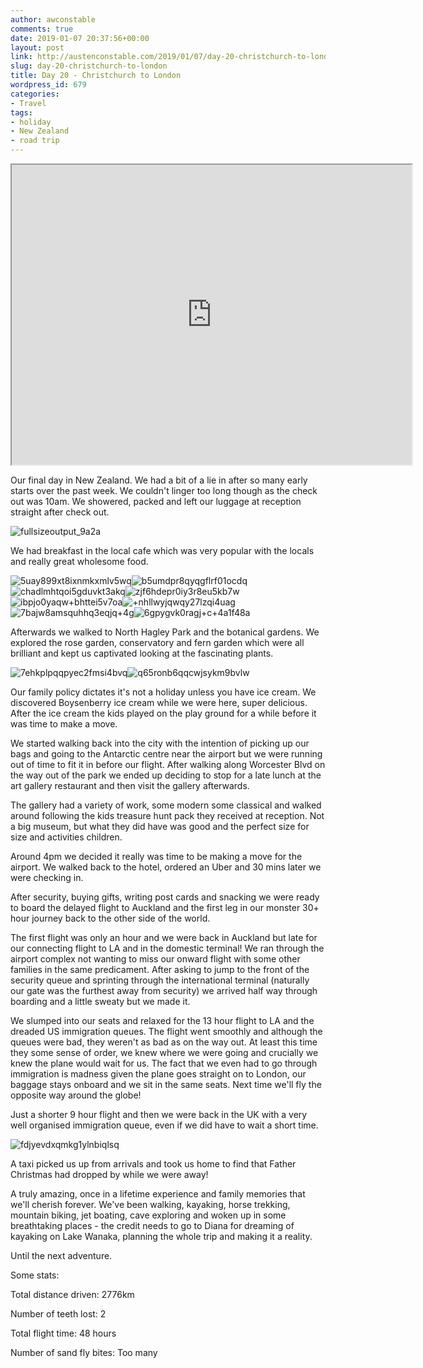 ```yaml
---
author: awconstable
comments: true
date: 2019-01-07 20:37:56+00:00
layout: post
link: http://austenconstable.com/2019/01/07/day-20-christchurch-to-london/
slug: day-20-christchurch-to-london
title: Day 20 - Christchurch to London
wordpress_id: 679
categories:
- Travel
tags:
- holiday
- New Zealand
- road trip
---
```


<iframe src="https://www.google.com/maps/d/embed?mid=1FELVb2WFizCxHieJdfAGMCokT0YJ3Q5d&w=640&h=480" width="640" height="480"></iframe>

Our final day in New Zealand. We had a bit of a lie in after so many early starts over the past week. We couldn't linger too long though as the check out was 10am. We showered, packed and left our luggage at reception straight after check out.

![fullsizeoutput_9a2a](../../../images/2019/01/fullsizeoutput_9a2a.jpeg)

We had breakfast in the local cafe which was very popular with the locals and really great wholesome food.

![5uay899xt8ixnmkxmlv5wq](../../../images/2019/01/5uay899xt8ixnmkxmlv5wq.jpg)![b5umdpr8qyqgflrf01ocdq](../../../images/2019/01/b5umdpr8qyqgflrf01ocdq.jpg)![chadlmhtqoi5gduvkt3akq](../../../images/2019/01/chadlmhtqoi5gduvkt3akq.jpg)![zjf6hdepr0iy3r8eu5kb7w](../../../images/2019/01/zjf6hdepr0iy3r8eu5kb7w.jpg)![ibpjo0yaqw+bhttei5v7oa](../../../images/2019/01/ibpjo0yaqwbhttei5v7oa.jpg)![+nhllwyjqwqy27lzqi4uag](../../../images/2019/01/nhllwyjqwqy27lzqi4uag.jpg)![7bajw8amsquhhq3eqjq+4g](../../../images/2019/01/7bajw8amsquhhq3eqjq4g.jpg)![6gpygvk0ragj+c+4a1f48a](../../../images/2019/01/6gpygvk0ragjc4a1f48a.jpg)

Afterwards we walked to North Hagley Park and the botanical gardens. We explored the rose garden, conservatory and fern garden which were all brilliant and kept us captivated looking at the fascinating plants.

![7ehkplpqqpyec2fmsi4bvq](../../../images/2019/01/7ehkplpqqpyec2fmsi4bvq.jpg)![q65ronb6qqcwjsykm9bvlw](../../../images/2019/01/q65ronb6qqcwjsykm9bvlw.jpg)

Our family policy dictates it's not a holiday unless you have ice cream. We discovered Boysenberry ice cream while we were here, super delicious. After the ice cream the kids played on the play ground for a while before it was time to make a move.

We started walking back into the city with the intention of picking up our bags and going to the Antarctic centre near the airport but we were running out of time to fit it in before our flight. After walking along Worcester Blvd on the way out of the park we ended up deciding to stop for a late lunch at the art gallery restaurant and then visit the gallery afterwards.

The gallery had a variety of work, some modern some classical and walked around following the kids treasure hunt pack they received at reception. Not a big museum, but what they did have was good and the perfect size for size and activities children.

Around 4pm we decided it really was time to be making a move for the airport. We walked back to the hotel, ordered an Uber and 30 mins later we were checking in.

After security, buying gifts, writing post cards and snacking we were ready to board the delayed flight to Auckland and the first leg in our monster 30+ hour journey back to the other side of the world.

The first flight was only an hour and we were back in Auckland but late for our connecting flight to LA and in the domestic terminal! We ran through the airport complex not wanting to miss our onward flight with some other families in the same predicament. After asking to jump to the front of the security queue and sprinting through the international terminal (naturally our gate was the furthest away from security) we arrived half way through boarding and a little sweaty but we made it.

We slumped into our seats and relaxed for the 13 hour flight to LA and the dreaded US immigration queues. The flight went smoothly and although the queues were bad, they weren't as bad as on the way out. At least this time they some sense of order, we knew where we were going and crucially we knew the plane would wait for us. The fact that we even had to go through immigration is madness given the plane goes straight on to London, our baggage stays onboard and we sit in the same seats. Next time we'll fly the opposite way around the globe!

Just a shorter 9 hour flight and then we were back in the UK with a very well organised immigration queue, even if we did have to wait a short time.

![fdjyevdxqmkg1ylnbiqlsq](../../../images/2019/01/fdjyevdxqmkg1ylnbiqlsq.jpg)

A taxi picked us up from arrivals and took us home to find that Father Christmas had dropped by while we were away!

A truly amazing, once in a lifetime experience and family memories that we'll cherish forever. We've been walking, kayaking, horse trekking, mountain biking, jet boating, cave exploring and woken up in some breathtaking places - the credit needs to go to Diana for dreaming of kayaking on Lake Wanaka, planning the whole trip and making it a reality.

Until the next adventure.

Some stats:

Total distance driven: 2776km

Number of teeth lost: 2

Total flight time: 48 hours

Number of sand fly bites: Too many
